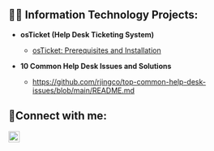 <h2>👨‍💻 Information Technology Projects:</h2>

- <b>osTicket (Help Desk Ticketing System)</b>
  - [osTicket: Prerequisites and Installation](https://github.com/rjingco/osTicket---Prerequisites-and-Installation)

- <b>10 Common Help Desk Issues and Solutions</b>
  - https://github.com/rjingco/top-common-help-desk-issues/blob/main/README.md
    
<h2>🤳Connect with me:</h2>

[<img align="left" alt="Josh | LinkedIn" width="22px" src="https://cdn.jsdelivr.net/npm/simple-icons@v3/icons/linkedin.svg" />][linkedin]



[linkedin]: https://linkedin.com/in/rjingco
